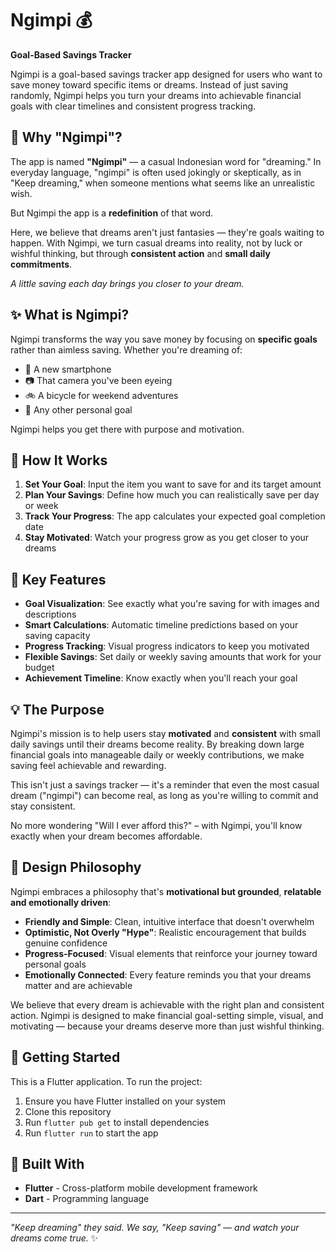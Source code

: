 # Ngimpi 💰

**Goal-Based Savings Tracker**

Ngimpi is a goal-based savings tracker app designed for users who want to save money toward specific items or dreams. Instead of just saving randomly, Ngimpi helps you turn your dreams into achievable financial goals with clear timelines and consistent progress tracking.

## 🌙 Why "Ngimpi"?

The app is named **"Ngimpi"** — a casual Indonesian word for "dreaming." In everyday language, "ngimpi" is often used jokingly or skeptically, as in "Keep dreaming," when someone mentions what seems like an unrealistic wish.

But Ngimpi the app is a **redefinition** of that word.

Here, we believe that dreams aren't just fantasies — they're goals waiting to happen. With Ngimpi, we turn casual dreams into reality, not by luck or wishful thinking, but through **consistent action** and **small daily commitments**.

*A little saving each day brings you closer to your dream.*

## ✨ What is Ngimpi?

Ngimpi transforms the way you save money by focusing on **specific goals** rather than aimless saving. Whether you're dreaming of:
- 📱 A new smartphone
- 📷 That camera you've been eyeing
- 🚲 A bicycle for weekend adventures
- 🎯 Any other personal goal

Ngimpi helps you get there with purpose and motivation.

## 🎯 How It Works

1. **Set Your Goal**: Input the item you want to save for and its target amount
2. **Plan Your Savings**: Define how much you can realistically save per day or week
3. **Track Your Progress**: The app calculates your expected goal completion date
4. **Stay Motivated**: Watch your progress grow as you get closer to your dreams

## 🌟 Key Features

- **Goal Visualization**: See exactly what you're saving for with images and descriptions
- **Smart Calculations**: Automatic timeline predictions based on your saving capacity
- **Progress Tracking**: Visual progress indicators to keep you motivated
- **Flexible Savings**: Set daily or weekly saving amounts that work for your budget
- **Achievement Timeline**: Know exactly when you'll reach your goal

## 💡 The Purpose

Ngimpi's mission is to help users stay **motivated** and **consistent** with small daily savings until their dreams become reality. By breaking down large financial goals into manageable daily or weekly contributions, we make saving feel achievable and rewarding.

This isn't just a savings tracker — it's a reminder that even the most casual dream ("ngimpi") can become real, as long as you're willing to commit and stay consistent.

No more wondering "Will I ever afford this?" – with Ngimpi, you'll know exactly when your dream becomes affordable.

## 🎨 Design Philosophy

Ngimpi embraces a philosophy that's **motivational but grounded**, **relatable and emotionally driven**:

- **Friendly and Simple**: Clean, intuitive interface that doesn't overwhelm
- **Optimistic, Not Overly "Hype"**: Realistic encouragement that builds genuine confidence
- **Progress-Focused**: Visual elements that reinforce your journey toward personal goals
- **Emotionally Connected**: Every feature reminds you that your dreams matter and are achievable

We believe that every dream is achievable with the right plan and consistent action. Ngimpi is designed to make financial goal-setting simple, visual, and motivating — because your dreams deserve more than just wishful thinking.

## 🚀 Getting Started

This is a Flutter application. To run the project:

1. Ensure you have Flutter installed on your system
2. Clone this repository
3. Run `flutter pub get` to install dependencies
4. Run `flutter run` to start the app

## 📱 Built With

- **Flutter** - Cross-platform mobile development framework
- **Dart** - Programming language

---

*"Keep dreaming" they said. We say, "Keep saving" — and watch your dreams come true.* ✨
